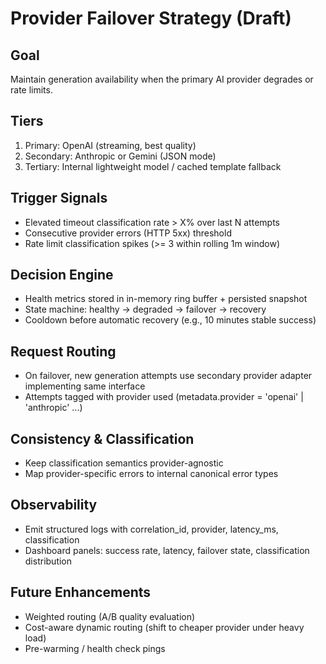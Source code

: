 # Provider Failover Strategy (Draft)

## Goal
Maintain generation availability when the primary AI provider degrades or rate limits.

## Tiers
1. Primary: OpenAI (streaming, best quality)
2. Secondary: Anthropic or Gemini (JSON mode)
3. Tertiary: Internal lightweight model / cached template fallback

## Trigger Signals
- Elevated timeout classification rate > X% over last N attempts
- Consecutive provider errors (HTTP 5xx) threshold
- Rate limit classification spikes (>= 3 within rolling 1m window)

## Decision Engine
- Health metrics stored in in-memory ring buffer + persisted snapshot
- State machine: healthy → degraded → failover → recovery
- Cooldown before automatic recovery (e.g., 10 minutes stable success)

## Request Routing
- On failover, new generation attempts use secondary provider adapter implementing same interface
- Attempts tagged with provider used (metadata.provider = 'openai' | 'anthropic' ...)

## Consistency & Classification
- Keep classification semantics provider-agnostic
- Map provider-specific errors to internal canonical error types

## Observability
- Emit structured logs with correlation_id, provider, latency_ms, classification
- Dashboard panels: success rate, latency, failover state, classification distribution

## Future Enhancements
- Weighted routing (A/B quality evaluation)
- Cost-aware dynamic routing (shift to cheaper provider under heavy load)
- Pre-warming / health check pings

